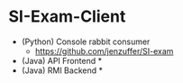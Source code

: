 # SI-Exam-Client

* (Python) Console rabbit consumer
  * https://github.com/jenzuffer/SI-exam
* (Java) API Frontend
  *
* (Java) RMI Backend
  *

